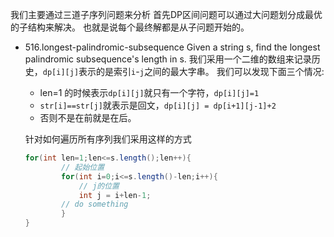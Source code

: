 我们主要通过三道子序列问题来分析
首先DP区间问题可以通过大问题划分成最优的子结构来解决。
也就是说每个最终解都是从子问题开始的。

* 516.longest-palindromic-subsequence
    Given a string s, find the longest palindromic subsequence's length in s.
    我们采用一个二维的数组来记录历史，`dp[i][j]`表示的是索引`i`-`j`之间的最大字串。
    我们可以发现下面三个情况:
    * len=1 的时候表示`dp[i][j]`就只有一个字符，`dp[i][j]=1`
    * `str[i]==str[j]`就表示是回文，`dp[i][j] = dp[i+1][j-1]+2`
    * 否则不是在前就是在后。
    
    针对如何遍历所有序列我们采用这样的方式
    ```java
    for(int len=1;len<=s.length();len++){
            // 起始位置
            for(int i=0;i<=s.length()-len;i++){
                // j的位置
                int j = i+len-1;
            // do something
            }
    }
    ```
    